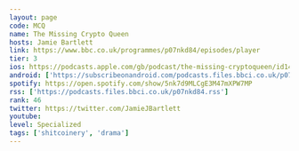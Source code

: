 ```yaml
---
layout: page
code: MCQ
name: The Missing Crypto Queen
hosts: Jamie Bartlett
link: https://www.bbc.co.uk/programmes/p07nkd84/episodes/player
tier: 3
ios: https://podcasts.apple.com/gb/podcast/the-missing-cryptoqueen/id1480370173
android: ['https://subscribeonandroid.com/podcasts.files.bbci.co.uk/p07nkd84.rss']
spotify: https://open.spotify.com/show/5nk7d9MLCgE3M47mXPW7MP
rss: ['https://podcasts.files.bbci.co.uk/p07nkd84.rss']
rank: 46
twitter: https://twitter.com/JamieJBartlett
youtube: 
level: Specialized
tags: ['shitcoinery', 'drama']
---
```

